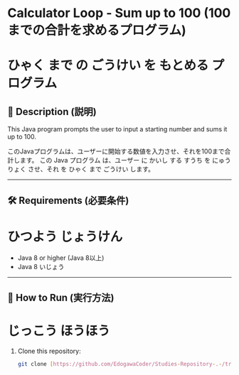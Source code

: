 # Calculator Loop - Sum up to 100 (100までの合計を求めるプログラム)
# ひゃく まで の ごうけい を もとめる プログラム

## 📌 Description (説明)
This Java program prompts the user to input a starting number and sums it up to 100.

このJavaプログラムは、ユーザーに開始する数値を入力させ、それを100まで合計します。
この Java プログラム は、ユーザー に かいし する すうち を にゅうりょく させ、それ を ひゃく まで ごうけい します。

---

## 🛠 Requirements (必要条件)
# ひつよう じょうけん
- Java 8 or higher (Java 8以上)
- Java 8 いじょう

---

## 🚀 How to Run (実行方法)
# じっこう ほうほう
1. Clone this repository:
   ```sh
   git clone [https://github.com/EdogawaCoder/Studies-Repository-.-/tree/main/loopsExercises]
